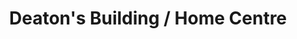 ---
title: "Deaton's Building / Home Centre"
url: /pulaski/deatons-building-home-centre/
shop: Eisenwaren
---